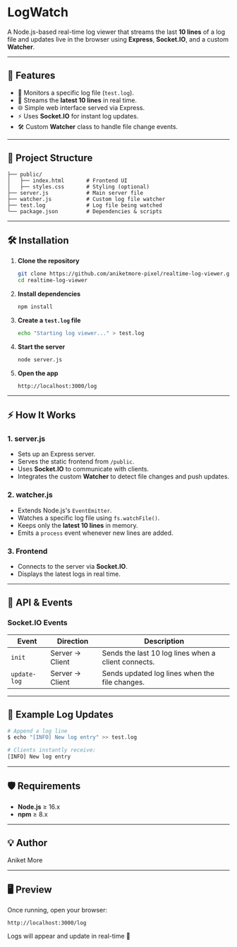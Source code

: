 # LogWatch

A Node.js-based real-time log viewer that streams the last **10 lines** of a log file and updates live in the browser using **Express**, **Socket.IO**, and a custom **Watcher**.

---

## 🚀 Features

- 📄 Monitors a specific log file (`test.log`).
- 🔄 Streams the **latest 10 lines** in real time.
- 🌐 Simple web interface served via Express.
- ⚡ Uses **Socket.IO** for instant log updates.
- 🛠 Custom **Watcher** class to handle file change events.

---

## 📂 Project Structure

```
├── public/
│   ├── index.html       # Frontend UI
│   ├── styles.css       # Styling (optional)
├── server.js            # Main server file
├── watcher.js           # Custom log file watcher
├── test.log             # Log file being watched
└── package.json         # Dependencies & scripts
```

---

## 🛠 Installation

1. **Clone the repository**
   ```bash
   git clone https://github.com/aniketmore-pixel/realtime-log-viewer.git
   cd realtime-log-viewer
   ```

2. **Install dependencies**
   ```bash
   npm install
   ```

3. **Create a `test.log` file**
   ```bash
   echo "Starting log viewer..." > test.log
   ```

4. **Start the server**
   ```bash
   node server.js
   ```

5. **Open the app**
   ```
   http://localhost:3000/log
   ```

---

## ⚡ How It Works

### **1. server.js**
- Sets up an Express server.
- Serves the static frontend from `/public`.
- Uses **Socket.IO** to communicate with clients.
- Integrates the custom **Watcher** to detect file changes and push updates.

### **2. watcher.js**
- Extends Node.js's `EventEmitter`.
- Watches a specific log file using `fs.watchFile()`.
- Keeps only the **latest 10 lines** in memory.
- Emits a `process` event whenever new lines are added.

### **3. Frontend**
- Connects to the server via **Socket.IO**.
- Displays the latest logs in real time.

---

## 🔧 API & Events

### **Socket.IO Events**

| Event          | Direction  | Description                              |
|---------------|-----------|------------------------------------------|
| `init`        | Server → Client | Sends the last 10 log lines when a client connects. |
| `update-log`  | Server → Client | Sends updated log lines when the file changes. |

---

## 📌 Example Log Updates

```bash
# Append a log line
$ echo "[INFO] New log entry" >> test.log

# Clients instantly receive:
[INFO] New log entry
```

---

## 🛡️ Requirements

- **Node.js** ≥ 16.x
- **npm** ≥ 8.x

---

## 💡 Author
Aniket More 

---

## 🖥️ Preview
Once running, open your browser:
```
http://localhost:3000/log
```

Logs will appear and update in real-time 🚀

